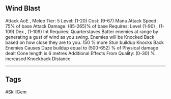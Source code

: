 ## Wind Blast
Attack
AoE , Melee
Tier: 5
Level: (1-20)
Cost: (9-67) Mana
Attack Speed: 75% of base
Attack Damage: (85-265)% of base
Requires: Level (1-90) , (1-109) Dex , (1-109) Int
Requires: Quarterstaves
Batter enemies at range by generating a gust of wind as you swing. Enemies will be Knocked Back based on how close they are to you.
150 % more Stun buildup
Knocks Back Enemies
Causes Daze buildup equal to (500-652) % of Physical damage dealt
Cone length is 6 metres
Additional Effects From Quality:
(0-30) % increased Knockback Distance

---
## Tags
#SkillGem
